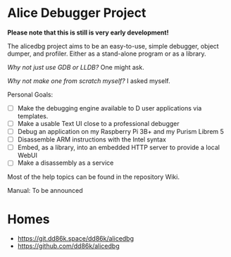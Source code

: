 # Alice Debugger Project

**Please note that this is still is very early development!**

The alicedbg project aims to be an easy-to-use, simple debugger, object dumper,
and profiler. Either as a stand-alone program or as a library.

_Why not just use GDB or LLDB?_ One might ask.

_Why not make one from scratch myself?_ I asked myself.

Personal Goals:

- [ ] Make the debugging engine available to D user applications via templates.
- [ ] Make a usable Text UI close to a professional debugger
- [ ] Debug an application on my Raspberry Pi 3B+ and my Purism Librem 5
- [ ] Disassemble ARM instructions with the Intel syntax
- [ ] Embed, as a library, into an embedded HTTP server to provide a local WebUI
- [ ] Make a disassembly as a service

Most of the help topics can be found in the repository Wiki.

Manual: To be announced

# Homes

- https://git.dd86k.space/dd86k/alicedbg
- https://github.com/dd86k/alicedbg
